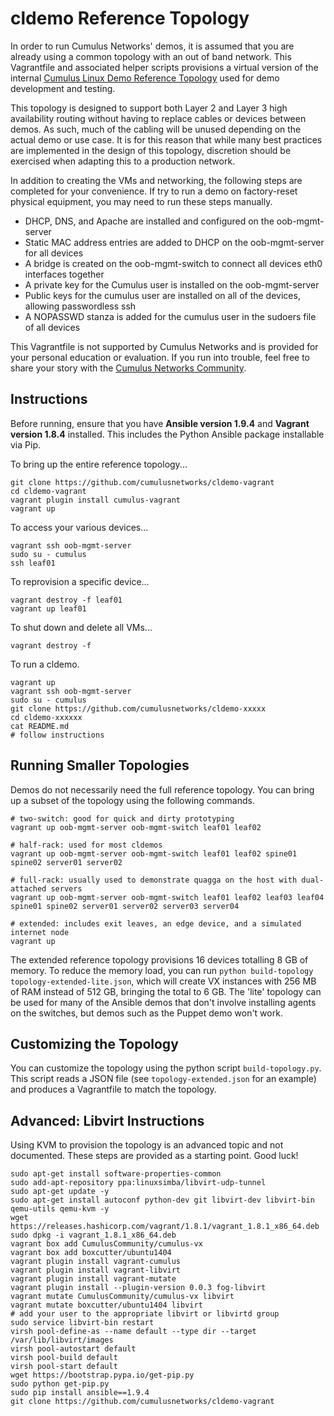 cldemo Reference Topology
=========================
In order to run Cumulus Networks' demos, it is assumed that you are already using
a common topology with an out of band network. This Vagrantfile and associated
helper scripts provisions a virtual version of the internal
[Cumulus Linux Demo Reference Topology](https://github.com/CumulusNetworks/cldemo-vagrant/blob/master/cldemo-topology.png)
used for demo development and testing.

This topology is designed to support both Layer 2 and Layer 3 high availability routing
without having to replace cables or devices between demos. As such, much of the cabling
will be unused depending on the actual demo or use case. It is for this reason that
while many best practices are implemented in the design of this topology, discretion
should be exercised when adapting this to a production network.

In addition to creating the VMs and networking, the following steps are completed for your
convenience. If try to run a demo on factory-reset physical equipment, you may need to run
these steps manually.

 * DHCP, DNS, and Apache are installed and configured on the oob-mgmt-server
 * Static MAC address entries are added to DHCP on the oob-mgmt-server for all devices
 * A bridge is created on the oob-mgmt-switch to connect all devices eth0 interfaces together
 * A private key for the Cumulus user is installed on the oob-mgmt-server
 * Public keys for the cumulus user are installed on all of the devices, allowing passwordless ssh
 * A NOPASSWD stanza is added for the cumulus user in the sudoers file of all devices

This Vagrantfile is not supported by Cumulus Networks and is provided for your personal
education or evaluation. If you run into trouble, feel free to share your story with the
[Cumulus Networks Community](http://community.cumulusnetworks.com).


Instructions
------------
Before running, ensure that you have **Ansible version 1.9.4** and
**Vagrant version 1.8.4** installed. This includes the Python Ansible package
installable via Pip.

To bring up the entire reference topology...

    git clone https://github.com/cumulusnetworks/cldemo-vagrant
    cd cldemo-vagrant
    vagrant plugin install cumulus-vagrant
    vagrant up

To access your various devices...

    vagrant ssh oob-mgmt-server
    sudo su - cumulus
    ssh leaf01

To reprovision a specific device...

    vagrant destroy -f leaf01
    vagrant up leaf01

To shut down and delete all VMs...

    vagrant destroy -f

To run a cldemo.

    vagrant up
    vagrant ssh oob-mgmt-server
    sudo su - cumulus
    git clone https://github.com/cumulusnetworks/cldemo-xxxxx
    cd cldemo-xxxxxx
    cat README.md
    # follow instructions


Running Smaller Topologies
--------------------------
Demos do not necessarily need the full reference topology. You can bring up a
subset of the topology using the following commands.

    # two-switch: good for quick and dirty prototyping
    vagrant up oob-mgmt-server oob-mgmt-switch leaf01 leaf02

    # half-rack: used for most cldemos
    vagrant up oob-mgmt-server oob-mgmt-switch leaf01 leaf02 spine01 spine02 server01 server02

    # full-rack: usually used to demonstrate quagga on the host with dual-attached servers
    vagrant up oob-mgmt-server oob-mgmt-switch leaf01 leaf02 leaf03 leaf04 spine01 spine02 server01 server02 server03 server04

    # extended: includes exit leaves, an edge device, and a simulated internet node
    vagrant up

The extended reference topology provisions 16 devices totalling 8 GB of memory.
To reduce the memory load, you can run `python build-topology topology-extended-lite.json`,
which will create VX instances with 256 MB of RAM instead of 512 GB, bringing
the total to 6 GB. The 'lite' topology can be used for many of the Ansible
demos that don't involve installing agents on the switches, but demos such as
the Puppet demo won't work.


Customizing the Topology
------------------------
You can customize the topology using the python script `build-topology.py`. This
script reads a JSON file (see `topology-extended.json` for an example) and
produces a Vagrantfile to match the topology.


Advanced: Libvirt Instructions
------------------------------
Using KVM to provision the topology is an advanced topic and not documented. These steps are provided as a starting point. Good luck!

    sudo apt-get install software-properties-common
    sudo add-apt-repository ppa:linuxsimba/libvirt-udp-tunnel
    sudo apt-get update -y
    sudo apt-get install autoconf python-dev git libvirt-dev libvirt-bin qemu-utils qemu-kvm -y
    wget https://releases.hashicorp.com/vagrant/1.8.1/vagrant_1.8.1_x86_64.deb
    sudo dpkg -i vagrant_1.8.1_x86_64.deb
    vagrant box add CumulusCommunity/cumulus-vx
    vagrant box add boxcutter/ubuntu1404
    vagrant plugin install vagrant-cumulus
    vagrant plugin install vagrant-libvirt
    vagrant plugin install vagrant-mutate
    vagrant plugin install --plugin-version 0.0.3 fog-libvirt
    vagrant mutate CumulusCommunity/cumulus-vx libvirt
    vagrant mutate boxcutter/ubuntu1404 libvirt
    # add your user to the appropriate libvirt or libvirtd group           
    sudo service libvirt-bin restart
    virsh pool-define-as --name default --type dir --target /var/lib/libvirt/images
    virsh pool-autostart default
    virsh pool-build default
    virsh pool-start default
    wget https://bootstrap.pypa.io/get-pip.py
    sudo python get-pip.py
    sudo pip install ansible==1.9.4
    git clone https://github.com/cumulusnetworks/cldemo-vagrant
